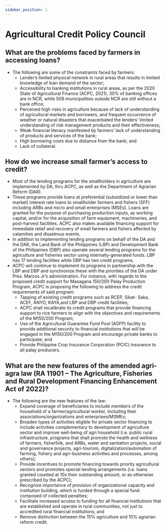 ```yaml
---
sidebar_position: 1
---
```


# Agricultural Credit Policy Council

## What are the problems faced by farmers in accessing loans?

- The following are some of the constraints faced by farmers:
  - Lender’s limited physical network in rural areas that results in limited knowledge of loan demand of the sector;
  - Accessibility to banking institutions in rural areas, as per the 2020 State of Agricultural  Finance (ACPC, 2021), 30% of banking offices are in NCR, while 509 municipalities outside NCR are still without a bank office;
  - Perceived high risks in agriculture because of lack of understanding of agricultural markets and borrowers, and frequent occurrence of weather or natural disasters that exacerbated the lenders’ limited understanding of risk management products and their effectiveness;
  - Weak financial literacy manifested by farmers’ lack of understanding of products and services of the bank;
  - High borrowing costs due to distance from the bank; and
  - Lack of collateral.


## How do we increase small farmer’s access to credit?

- Most of the lending programs for the smallholders in agriculture are implemented by DA, thru ACPC, as well as the Department of Agrarian Reform (DAR).
- These programs provide loans at preferential (subsidized or lower than market) interest rate loans to smallholder farmers and fishers (SFF) including ARBs and micro and small enterprises (MSEs). Loans are granted for the purpose of purchasing production inputs, as working capital, and/or for the acquisition of farm equipment, machineries, and post-harvest facilities. ACPC also makes available financing support for immediate relief and recovery of small farmers and fishers affected by calamities and disastrous events.
- In addition to implementing lending programs on behalf of the DA and the DAR, the Land Bank of the Philippines (LBP) and Development Bank of the Philippines (DBP) also operate several lending programs for the agriculture and fisheries sector using internally-generated funds. LBP has 17 lending facilities while DBP has two credit programs.
- ACPC will continue to implement its programs in partnership with the LBP and DBP and synchronize these with the priorities of the DA under Pres. Marcos Jr’s administration. For instance, with regards to the proposed credit support for Masagana 150/200 Palay Production Program, ACPC is proposing the following to address the credit requirements of said program:
    - Tapping of existing credit programs such as RCEP, Sikat- Saka, ACEF, ANYO, KAYA,and LBP and DBP credit facilities;
    - ACPC shall recalibrate its credit programs that provide financing support to rice farmers to align with the objectives and requirements of the M150/200 Program;
    - Use of the Agricultural Guarantee Fund Pool (AGFP) facility to provide additional security to financial institutions that will be engaged in the M150/200 Program and encourage private banks to participate; and
    - Provide Philippine Crop Insurance Corporation (PCIC) insurance to all palay producers.

## What are the new features of the amended agri-agra law (RA 11901 – The Agriculture, Fisheries and Rural Development Financing Enhancement Act of 2022)? 

- The following are the new features of the law:
  - Expand coverage of beneficiaries to include members of the household of a farmer/agricultural worker, including their associations/organizations and enterprises/MSMEs;
  - Broaden types of activities eligible for private sector financing to include activities complementary to development of agriculture sector and improve well-being of agri household (i.e. public rural infrastructure, programs that shall promote the health and wellness of farmers, fisherfolk, and ARBs, water and sanitation projects, social and governance projects, agri-tourism, digitalization/automation of farming, fishery and agri-business activities and processes, among others); 
  - Provide incentives to promote financing towards priority agricultural sectors and promotes special lending arrangements (i.e. loans granted counted at 10x their outstanding amount, or as otherwise prescribed by the ACPC);
  - Recognize importance of provision of organizational capacity and institution building, which is funded through a special fund composed of collected penalties;
  - Facilitate increased access to funding for all financial institutions that are established and operate in rural communities, not just to accredited rural financial institutions; and
  - Remove distinction between the 15% agriculture and 10% agrarian reform credit.
